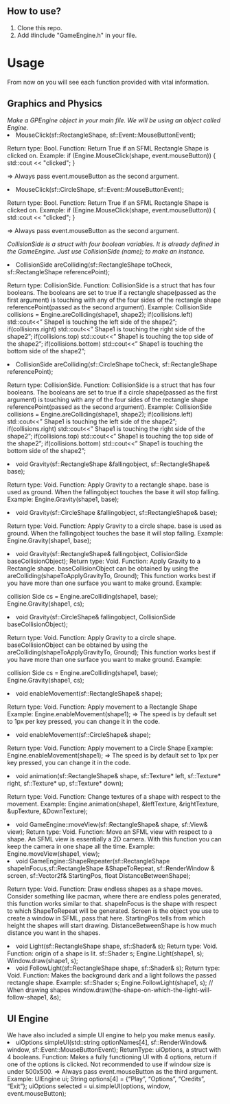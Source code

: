 <h2>How to use?</h2>
<ol>
<li>Clone this repo.
<li>Add #include "GameEngine.h" in your file.
</ol>

<h1> Usage </h1>
From now on you will see each function provided with vital information.

<h2>Graphics and Physics</h2>
<i>Make a GPEngine object in your main file. We will be using an object called Engine. </i>

<li>MouseClick(sf::RectangleShape, sf::Event::MouseButtonEvent);</li>

Return type: Bool.
Function: Return True if an SFML Rectangle Shape is clicked on.
Example:
 if (Engine.MouseClick(shape, event.mouseButton)) {
std::cout << "clicked";
 }

=> Always pass event.mouseButton as the second argument. 

<li>MouseClick(sf::CircleShape, sf::Event::MouseButtonEvent);

Return type: Bool.
Function: Return True if an SFML Rectangle Shape is clicked on.
Example:
 if (Engine.MouseClick(shape, event.mouseButton)) {
std::cout << "clicked";
 }

=> Always pass event.mouseButton as the second argument. 

<i>CollisionSide is a struct with four boolean variables. It is already defined in the GameEngine. Just use CollisionSide (name); to make an instance.</i>

<li>CollisionSide areColliding(sf::RectangleShape toCheck, sf::RectangleShape referencePoint);

Return type: CollisionSide.
Function: CollisionSide is a struct that has four booleans. The booleans are set to true if a rectangle shape(passed as the first argument) is touching with any of the four sides of the rectangle shape referencePoint(passed as the second argument).
Example:
CollisionSide collisions = Engine.areColliding(shape1, shape2);
if(collisions.left)
	std::cout<<” Shape1 is touching the left side of the shape2”;
if(collisions.right)
	std::cout<<” Shape1 is touching the right side of the shape2”;
if(collisions.top)
	std::cout<<” Shape1 is touching the top side of the shape2”;
if(collisions.bottom)
	std::cout<<” Shape1 is touching the bottom side of the shape2”;

<li>CollisionSide areColliding(sf::CircleShape toCheck, sf::RectangleShape referencePoint);

Return type: CollisionSide.
Function: CollisionSide is a struct that has four booleans. The booleans are set to true if a circle shape(passed as the first argument) is touching with any of the four sides of the rectangle shape referencePoint(passed as the second argument).
Example:
CollisionSide collisions = Engine.areColliding(shape1, shape2);
if(collisions.left)
	std::cout<<” Shape1 is touching the left side of the shape2”;
if(collisions.right)
	std::cout<<” Shape1 is touching the right side of the shape2”;
if(collisions.top)
	std::cout<<” Shape1 is touching the top side of the shape2”;
if(collisions.bottom)
	std::cout<<” Shape1 is touching the bottom side of the shape2”;

<li>void Gravity(sf::RectangleShape &fallingobject, sf::RectangleShape& base);

Return type: Void.
Function: Apply Gravity to a rectangle shape. base is used as ground. When the fallingobject touches the base it will stop falling.
Example: Engine.Gravity(shape1, base);

<li>void Gravity(sf::CircleShape &fallingobject, sf::RectangleShape& base);

Return type: Void.
Function: Apply Gravity to a circle shape. base is used as ground. When the fallingobject touches the base it will stop falling.
Example: Engine.Gravity(shape1, base);

<li>void Gravity(sf::RectangleShape& fallingobject, CollisionSide baseCollisionObject);
Return type: Void.
Function: Apply Gravity to a Rectangle shape. baseCollisionObject can be obtained by using the areColliding(shapeToApplyGravityTo, Ground); This function works best if you have more than one surface you want to make ground.
Example: 

collision Side cs = Engine.areColliding(shape1, base);
Engine.Gravity(shape1, cs);

<li>void Gravity(sf::CircleShape& fallingobject, CollisionSide baseCollisionObject);

Return type: Void.
Function: Apply Gravity to a circle shape. baseCollisionObject can be obtained by using the areColliding(shapeToApplyGravityTo, Ground); This function works best if you have more than one surface you want to make ground.
Example: 

collision Side cs = Engine.areColliding(shape1, base);
Engine.Gravity(shape1, cs);

<li>void enableMovement(sf::RectangleShape& shape);

Return type: Void.
Function: Apply movement to a Rectangle Shape
Example: Engine.enableMovement(shape1);
=> The speed is by default set to 1px per key pressed, you can change it in the code.

<li>void enableMovement(sf::CircleShape& shape);

Return type: Void.
Function: Apply movement to a Circle Shape
Example: Engine.enableMovement(shape1);
=> The speed is by default set to 1px per key pressed, you can change it in the code.

<li>void animation(sf::RectangleShape& shape, sf::Texture* left, sf::Texture* right, sf::Texture* up, sf::Texture* down);

Return type: Void.
Function: Change textures of a shape with respect to the movement.
Example: Engine.animation(shape1, &leftTexture, &rightTexture, &upTexture, &DownTexture);

<li>void GameEngine::moveView(sf::RectangleShape& shape, sf::View& view);
Return type: Void.
Function: Move an SFML view with respect to a shape. An SFML view is essentially a 2D camera. With this function you can keep the camera in one shape all the time. 
Example: Engine.moveView(shape1, view);

<li>void GameEngine::ShapeRepeater(sf::RectangleShape shapeInFocus,sf::RectangleShape &ShapeToRepeat, sf::RenderWindow & screen, sf::Vector2f& StartingPos, float DistanceBetweenShape);

Return type: Void.
Function: Draw endless shapes as a shape moves. Consider something like pacman, where there are endless poles generated, this function works similar to that. shapeInFocus is the shape with respect to which ShapeToRepeat will be generated. Screen is the object you use to create a window in SFML, pass that here. StartingPos tells from which height the shapes will start drawing. DistanceBetweenShape is how much distance you want in the shapes.

<li>void Light(sf::RectangleShape shape, sf::Shader& s);
Return type: Void.
Function: origin of a shape is lit.
sf::Shader s;
Engine.Light(shape1, s);
Window.draw(shape1, s);

<li>void FollowLight(sf::RectangleShape shape, sf::Shader& s);
Return type: Void.
Function: Makes the background dark and a light follows the passed rectangle shape.
Example:
sf::Shader s;
Engine.FollowLight(shape1, s);
// When drawing shapes
window.draw(the-shape-on-which-the-light-will-follow-shape1, &s);

<h2>UI Engine</h2>
We have also included a simple UI engine to help you make menus easily.

<li>uiOptions simpleUI(std::string optionNames[4], sf::RenderWindow& window, sf::Event::MouseButtonEvent);
ReturnType: uiOptions, a struct with 4 booleans.
Function: Makes a fully functioning UI with 4 options, return if one of the options is clicked. Not recommended to use if window size is under 500x500.
=> Always pass event.mouseButton as the third argument.
Example: 
UIEngine ui;
String options[4] = {“Play”, “Options”, “Credits”, “Exit”};
uiOptions selected = ui.simpleUI(options, window, event.mouseButton);
